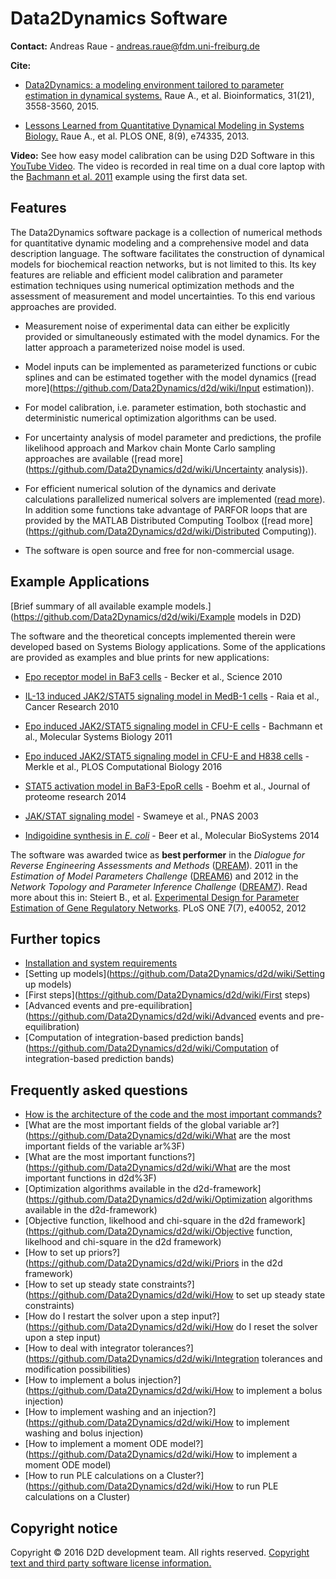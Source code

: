 # Data2Dynamics Software

**Contact:** Andreas Raue - <andreas.raue@fdm.uni-freiburg.de>

**Cite:** 

* [Data2Dynamics: a modeling environment tailored to parameter estimation in dynamical systems.](http://bioinformatics.oxfordjournals.org/cgi/content/abstract/btv405?ijkey=YPsnNzFC4CIzy5g&keytype=ref) Raue A., et al. Bioinformatics, 31(21), 3558-3560, 2015.

* [Lessons Learned from Quantitative Dynamical Modeling in Systems Biology.](http://www.plosone.org/article/info%3Adoi%2F10.1371%2Fjournal.pone.0074335) Raue A., et al. PLOS ONE, 8(9), e74335, 2013.

**Video:** See how easy model calibration can be using D2D Software in this [YouTube Video](http://www.youtube.com/watch?v=_aAtSo_xe7I). The video is recorded in real time on a dual core laptop with the [Bachmann et al. 2011](https://github.com/Data2Dynamics/d2d/wiki/Bachmann_MSB2011) example using the first data set.

## Features

The Data2Dynamics software package is a collection of numerical methods for quantitative dynamic modeling and a comprehensive model and data description language. The software facilitates the construction of dynamical models for biochemical reaction networks, but is not limited to this. Its key features are reliable and efficient model calibration and parameter estimation techniques using numerical optimization methods and the assessment of measurement and model uncertainties. To this end various approaches are provided.

* Measurement noise of experimental data can either be explicitly provided or simultaneously estimated with the model dynamics. For the latter approach a parameterized noise model is used.

* Model inputs can be implemented as parameterized functions or cubic splines and can be estimated together with the model dynamics ([read more](https://github.com/Data2Dynamics/d2d/wiki/Input estimation)).

* For model calibration, i.e. parameter estimation, both stochastic and deterministic numerical optimization algorithms can be used.

* For uncertainty analysis of model parameter and predictions, the profile likelihood approach and Markov chain Monte Carlo sampling approaches are available ([read more](https://github.com/Data2Dynamics/d2d/wiki/Uncertainty analysis)).

* For efficient numerical solution of the dynamics and derivate calculations parallelized numerical solvers are implemented ([read more](https://github.com/Data2Dynamics/d2d/wiki/Parallelization)). In addition some functions take advantage of PARFOR loops that are provided by the MATLAB Distributed Computing Toolbox ([read more](https://github.com/Data2Dynamics/d2d/wiki/Distributed Computing)).

* The software is open source and free for non-commercial usage.

## Example Applications

[Brief summary of all available example models.](https://github.com/Data2Dynamics/d2d/wiki/Example models in D2D)

The software and the theoretical concepts implemented therein were developed based on Systems Biology applications. Some of the applications are provided as examples and blue prints for new applications:

* [Epo receptor model in BaF3 cells](https://github.com/Data2Dynamics/d2d/wiki/Becker_Science2010) - Becker et al., Science 2010

* [IL-13 induced JAK2/STAT5 signaling model in MedB-1 cells](https://github.com/Data2Dynamics/d2d/wiki/Raia_CancerResearch2011) - Raia et al., Cancer Research 2010

* [Epo induced JAK2/STAT5 signaling model in CFU-E cells](https://github.com/Data2Dynamics/d2d/wiki/Bachmann_MSB2011) - Bachmann et al., Molecular Systems Biology 2011

* [Epo induced JAK2/STAT5 signaling model in CFU-E and H838 cells](https://github.com/Data2Dynamics/d2d/wiki/Merkle_PCB2016) - Merkle et al., PLOS Computational Biology 2016

* [STAT5 activation model in BaF3-EpoR cells](https://github.com/Data2Dynamics/d2d/wiki/Boehm_JProteomeRes2014) - Boehm et al., Journal of proteome research 2014

* [JAK/STAT signaling model](https://github.com/Data2Dynamics/d2d/wiki/Swameye_PNAS2003) - Swameye et al., PNAS 2003

* [Indigoidine synthesis in *E. coli*](https://github.com/Data2Dynamics/d2d/wiki/Beer_MolBioSyst2014) - Beer et al., Molecular BioSystems 2014

The software was awarded twice as **best performer** in the *Dialogue for Reverse Engineering Assessments and Methods* ([DREAM](http://www.the-dream-project.org/)). 2011 in the *Estimation of Model Parameters Challenge* ([DREAM6](http://www.the-dream-project.org/challenges/dream6-estimation-model-parameters-challenge)) and 2012 in the *Network Topology and Parameter Inference Challenge* ([DREAM7](http://www.the-dream-project.org/challenges/network-topology-and-parameter-inference-challenge)). Read more about this in: Steiert B., et al. [Experimental Design for Parameter Estimation of Gene Regulatory Networks](http://www.plosone.org/article/info%3Adoi%2F10.1371%2Fjournal.pone.0040052). PLoS ONE 7(7), e40052, 2012

## Further topics
* [Installation and system requirements](https://github.com/Data2Dynamics/d2d/wiki/Installation)
* [Setting up models](https://github.com/Data2Dynamics/d2d/wiki/Setting up models)
* [First steps](https://github.com/Data2Dynamics/d2d/wiki/First steps)
* [Advanced events and pre-equilibration](https://github.com/Data2Dynamics/d2d/wiki/Advanced events and pre-equilibration)
* [Computation of integration-based prediction bands](https://github.com/Data2Dynamics/d2d/wiki/Computation of integration-based prediction bands)

## Frequently asked questions
* [How is the architecture of the code and the most important commands?](https://github.com/Data2Dynamics/d2d/wiki/CodeArchitecture)
* [What are the most important fields of the global variable ar?](https://github.com/Data2Dynamics/d2d/wiki/What are the most important fields of the variable ar%3F)
* [What are the most important functions?](https://github.com/Data2Dynamics/d2d/wiki/What are the most important functions in d2d%3F)
* [Optimization algorithms available in the d2d-framework](https://github.com/Data2Dynamics/d2d/wiki/Optimization algorithms available in the d2d-framework)
* [Objective function, likelhood and chi-square in the d2d framework](https://github.com/Data2Dynamics/d2d/wiki/Objective function, likelhood and chi-square in the d2d framework)
* [How to set up priors?](https://github.com/Data2Dynamics/d2d/wiki/Priors in the d2d framework)
* [How to set up steady state constraints?](https://github.com/Data2Dynamics/d2d/wiki/How to set up steady state constraints) 
* [How do I restart the solver upon a step input?](https://github.com/Data2Dynamics/d2d/wiki/How do I reset the solver upon a step input)
* [How to deal with integrator tolerances?](https://github.com/Data2Dynamics/d2d/wiki/Integration tolerances and modification possibilities)
* [How to implement a bolus injection?](https://github.com/Data2Dynamics/d2d/wiki/How to implement a bolus injection) 
* [How to implement washing and an injection?](https://github.com/Data2Dynamics/d2d/wiki/How to implement washing and bolus injection) 
* [How to implement a moment ODE model?](https://github.com/Data2Dynamics/d2d/wiki/How to implement a moment ODE model) 
* [How to run PLE calculations on a Cluster?](https://github.com/Data2Dynamics/d2d/wiki/How to run PLE calculations on a Cluster)

## Copyright notice
Copyright © 2016 D2D development team. All rights reserved. [Copyright text and third party software license information.](https://github.com/Data2Dynamics/d2d/wiki/Copyright)
